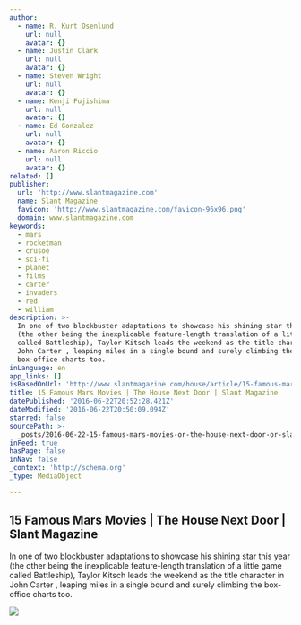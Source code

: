 ```yaml
---
author:
  - name: R. Kurt Osenlund
    url: null
    avatar: {}
  - name: Justin Clark
    url: null
    avatar: {}
  - name: Steven Wright
    url: null
    avatar: {}
  - name: Kenji Fujishima
    url: null
    avatar: {}
  - name: Ed Gonzalez
    url: null
    avatar: {}
  - name: Aaron Riccio
    url: null
    avatar: {}
related: []
publisher:
  url: 'http://www.slantmagazine.com'
  name: Slant Magazine
  favicon: 'http://www.slantmagazine.com/favicon-96x96.png'
  domain: www.slantmagazine.com
keywords:
  - mars
  - rocketman
  - crusoe
  - sci-fi
  - planet
  - films
  - carter
  - invaders
  - red
  - william
description: >-
  In one of two blockbuster adaptations to showcase his shining star this year
  (the other being the inexplicable feature-length translation of a little game
  called Battleship), Taylor Kitsch leads the weekend as the title character in
  John Carter , leaping miles in a single bound and surely climbing the
  box-office charts too.
inLanguage: en
app_links: []
isBasedOnUrl: 'http://www.slantmagazine.com/house/article/15-famous-mars-movies'
title: 15 Famous Mars Movies | The House Next Door | Slant Magazine
datePublished: '2016-06-22T20:52:28.421Z'
dateModified: '2016-06-22T20:50:09.094Z'
starred: false
sourcePath: >-
  _posts/2016-06-22-15-famous-mars-movies-or-the-house-next-door-or-slant-magazine.md
inFeed: true
hasPage: false
inNav: false
_context: 'http://schema.org'
_type: MediaObject

---
```

<article style=""><h1>15 Famous Mars Movies | The House Next Door | Slant Magazine</h1><p>In one of two blockbuster adaptations to showcase his shining star this year (the other being the inexplicable feature-length translation of a little game called Battleship), Taylor Kitsch leads the weekend as the title character in John Carter , leaping miles in a single bound and surely climbing the box-office charts too.</p><img src="http://www.slantmagazine.com/assets/house/5288/lists_15famousmarsmovies.jpg" /></article>